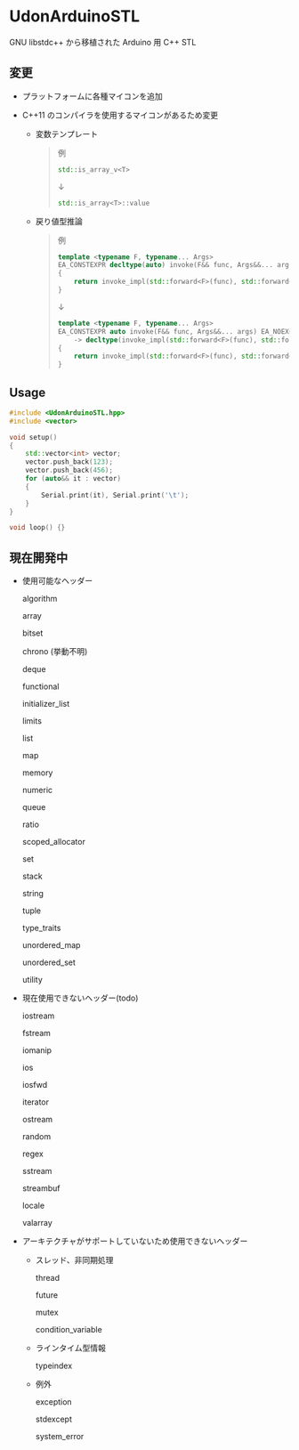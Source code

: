 # UdonArduinoSTL

GNU libstdc++ から移植された Arduino 用 C++ STL

## 変更

-   プラットフォームに各種マイコンを追加

-   C++11 のコンパイラを使用するマイコンがあるため変更

    -   変数テンプレート

        > 例
        >
        > ```cpp
        > std::is_array_v<T>
        > ```
        >
        > ↓
        >
        > ```cpp
        > std::is_array<T>::value
        > ```

    -   戻り値型推論

        > 例
        >
        > ```cpp
        > template <typename F, typename... Args>
        > EA_CONSTEXPR decltype(auto) invoke(F&& func, Args&&... args) EA_NOEXCEPT_IF(EA_NOEXCEPT_EXPR(invoke_impl(std::forward<F>(func), std::forward<Args>(args)...)))
        > {
        >     return invoke_impl(std::forward<F>(func), std::forward<Args>(args)...);
        > }
        > ```
        >
        > ↓
        >
        > ```cpp
        > template <typename F, typename... Args>
        > EA_CONSTEXPR auto invoke(F&& func, Args&&... args) EA_NOEXCEPT_IF(EA_NOEXCEPT_EXPR(invoke_impl(std::forward<F>(func), std::forward<Args>(args)...)))
        >     -> decltype(invoke_impl(std::forward<F>(func), std::forward<Args>(args)...))
        > {
        >     return invoke_impl(std::forward<F>(func), std::forward<Args>(args)...);
        > }
        > ```

## Usage

```cpp
#include <UdonArduinoSTL.hpp>
#include <vector>

void setup()
{
	std::vector<int> vector;
	vector.push_back(123);
	vector.push_back(456);
	for (auto&& it : vector)
	{
		Serial.print(it), Serial.print('\t');
	}
}

void loop() {}
```

## 現在開発中

-   使用可能なヘッダー

    algorithm

    array

    bitset

    chrono (挙動不明)

    deque

    functional

    initializer_list

    limits

    list

    map

    memory

    numeric

    queue

    ratio

    scoped_allocator

    set

    stack

    string

    tuple

    type_traits

    unordered_map

    unordered_set

    utility

-   現在使用できないヘッダー(todo)

    iostream

    fstream

    iomanip

    ios

    iosfwd

    iterator

    ostream

    random

    regex

    sstream

    streambuf

    locale

    valarray

-   アーキテクチャがサポートしていないため使用できないヘッダー

    -   スレッド、非同期処理

        thread

        future

        mutex

        condition_variable

    -   ラインタイム型情報

        typeindex

    -   例外

        exception

        stdexcept

        system_error
